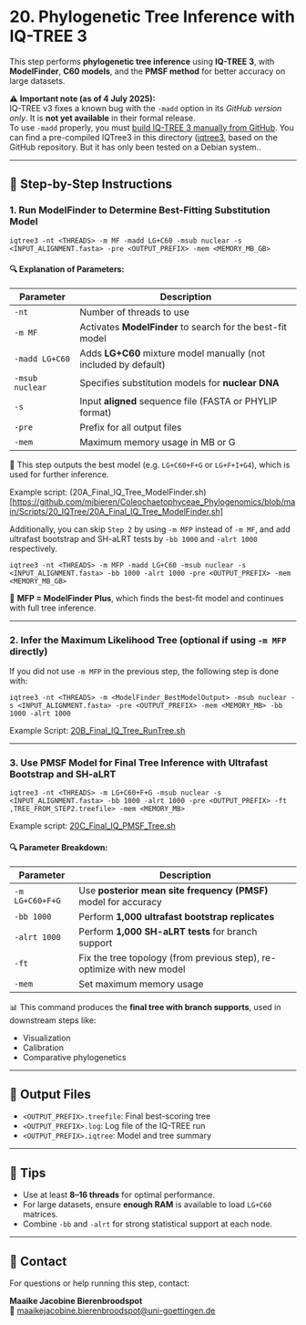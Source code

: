 # 20. Phylogenetic Tree Inference with IQ-TREE 3

This step performs **phylogenetic tree inference** using **IQ-TREE 3**, with **ModelFinder**, **C60 models**, and the **PMSF method** for better accuracy on large datasets. 

⚠️ **Important note (as of 4 July 2025):**  
IQ-TREE v3 fixes a known bug with the `-madd` option in its *GitHub version only*. It is **not yet available** in their formal release.  
To use `-madd` properly, you must [build IQ-TREE 3 manually from GitHub](https://github.com/iqtree/iqtree3). You can find a pre-compiled IQTree3 in this directory ([iqtree3](https://github.com/mjbieren/Coleochaetophyceae_Phylogenomics/blob/main/Scripts/20_IQTree/iqtree3), based on the GitHub repository. But it has only been tested on a Debian system..

---

## 📌 Step-by-Step Instructions

### 1. Run ModelFinder to Determine Best-Fitting Substitution Model

```
iqtree3 -nt <THREADS> -m MF -madd LG+C60 -msub nuclear -s <INPUT_ALIGNMENT.fasta> -pre <OUTPUT_PREFIX> -mem <MEMORY_MB_GB>
```

#### 🔍 Explanation of Parameters:
| Parameter        | Description |
|------------------|-------------|
| `-nt`            | Number of threads to use |
| `-m MF`          | Activates **ModelFinder** to search for the best-fit model |
| `-madd LG+C60`   | Adds **LG+C60** mixture model manually (not included by default) |
| `-msub nuclear`  | Specifies substitution models for **nuclear DNA** |
| `-s`             | Input **aligned** sequence file (FASTA or PHYLIP format) |
| `-pre`           | Prefix for all output files |
| `-mem`           | Maximum memory usage in MB or G |

📌 This step outputs the best model (e.g. `LG+C60+F+G` or `LG+F+I+G4`), which is used for further inference.

Example script: (20A_Final_IQ_Tree_ModelFinder.sh)[https://github.com/mjbieren/Coleochaetophyceae_Phylogenomics/blob/main/Scripts/20_IQTree/20A_Final_IQ_Tree_ModelFinder.sh]

Additionally, you can skip `Step 2` by using `-m MFP` instead of `-m MF`, and add ultrafast bootstrap and SH-aLRT tests by `-bb 1000` and `-alrt 1000` respectively.

```
iqtree3 -nt <THREADS> -m MFP -madd LG+C60 -msub nuclear -s <INPUT_ALIGNMENT.fasta> -bb 1000 -alrt 1000 -pre <OUTPUT_PREFIX> -mem <MEMORY_MB_GB>
```

🧠 **MFP = ModelFinder Plus**, which finds the best-fit model and continues with full tree inference.

---

### 2. Infer the Maximum Likelihood Tree (optional if using `-m MFP` directly)

If you did not use `-m MFP` in the previous step, the following step is done with:

```
iqtree3 -nt <THREADS> -m <ModelFinder_BestModelOutput> -msub nuclear -s <INPUT_ALIGNMENT.fasta> -pre <OUTPUT_PREFIX> -mem <MEMORY_MB> -bb 1000 -alrt 1000
```

Example Script: [20B_Final_IQ_Tree_RunTree.sh](https://github.com/mjbieren/Coleochaetophyceae_Phylogenomics/blob/main/Scripts/20_IQTree/20B_Final_IQ_Tree_RunTree.sh)

---

### 3. Use PMSF Model for Final Tree Inference with Ultrafast Bootstrap and SH-aLRT

```
iqtree3 -nt <THREADS> -m LG+C60+F+G -msub nuclear -s <INPUT_ALIGNMENT.fasta> -bb 1000 -alrt 1000 -pre <OUTPUT_PREFIX> -ft ,TREE_FROM_STEP2.treefile> -mem <MEMORY_MB>
```

Example script: [20C_Final_IQ_PMSF_Tree.sh](https://github.com/mjbieren/Coleochaetophyceae_Phylogenomics/blob/main/Scripts/20_IQTree/20C_Final_IQ_PMSF_Tree.sh)

#### 🔍 Parameter Breakdown:
| Parameter       | Description |
|-----------------|-------------|
| `-m LG+C60+F+G` | Use **posterior mean site frequency (PMSF)** model for accuracy |
| `-bb 1000`      | Perform **1,000 ultrafast bootstrap replicates** |
| `-alrt 1000`    | Perform **1,000 SH-aLRT tests** for branch support |
| `-ft`           | Fix the tree topology (from previous step), re-optimize with new model |
| `-mem`          | Set maximum memory usage |

📊 This command produces the **final tree with branch supports**, used in downstream steps like:
- Visualization
- Calibration
- Comparative phylogenetics

---

## 📁 Output Files

- `<OUTPUT_PREFIX>.treefile`: Final best-scoring tree
- `<OUTPUT_PREFIX>.log`: Log file of the IQ-TREE run
- `<OUTPUT_PREFIX>.iqtree`: Model and tree summary

---

## 🧠 Tips

- Use at least **8–16 threads** for optimal performance.
- For large datasets, ensure **enough RAM** is available to load `LG+C60` matrices.
- Combine `-bb` and `-alrt` for strong statistical support at each node.

---

## 📧 Contact

For questions or help running this step, contact:

**Maaike Jacobine Bierenbroodspot**  
📧 maaikejacobine.bierenbroodspot@uni-goettingen.de
